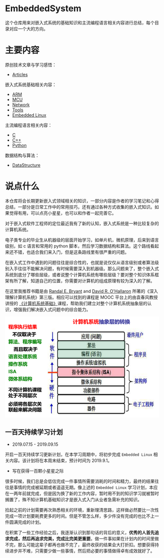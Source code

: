 # EmbeddedSystem

这个仓库用来对嵌入式系统的基础知识和主流编程语言相关内容进行总结，每个目录对应一个大的方向。

# 主要内容

原创技术文章与学习感悟：

- [Articles](Articles/)

嵌入式系统基础相关内容：

- [ARM](Arm/)
- [MCU](MCU/) 
- [Network](Network/)
- [Tools](Tools/) 
- [Embedded Linux](Linux/)

主流编程语言相关内容：

- [C](C/)
- [C++](C++/)
- [Python](Python/)

数据结构与算法：

- [DataStructure](DataStructure/)

# 说点什么

本仓库将会长期更新嵌入式领域相关的知识，一部分内容是作者的学习笔记和心得总结，一部分是日常工作中的常用技巧，还有通过各种方式收集的嵌入式知识。如果觉得有用，可以点亮小星星，也可以和作者一起完善它。

对于嵌入式软件工程师的定位最近我有了新的认知，嵌入式系统是一种比较复杂的计算机系统。

电子类专业的毕业生从机器级的层面开始学习，如单片机，微机原理，后来到语言级别，如 c 语言和常用的 python 脚本，然后学习数据结构和算法。这个路线看起来还不错，也适合我们来入门，但是这条路线里有很严重的问题。

在嵌入式工作中遇到的问题往往是综合性的，也就是说仅仅从语言级别或者算法级别入手往往不能解决问题，有时候需要深入到机器级。那么问题来了，整个嵌入式系统到底分了哪些层级，或者说整个计算机系统有哪些层级？要对整个知识体系框架有所了解，知道自己的位置，你需要对计算机的组成原理有较为深入的了解。

在这里我推荐书籍是由 [Randal E. Bryant](http://www.cs.cmu.edu/~bryant) and [David R. O'Hallaron](http://www.cs.cmu.edu/~droh) 所著的《深入理解计算机系统》第三版。相应可以找到的课程是 MOOC 平台上的由袁春风教授讲授的 [《计算机系统基础》](https://www.icourse163.org/course/NJU-1001625001)课程，帮助我们建立对整个计算机系统抽象层的认识，增强我们解决嵌入式问题中的综合能力。

![1538010353621](assets/1538010353621.png)

## 一百天持续学习计划

- 2019.07.15 - 2019.09.15

开启一百天持续学习更新计划，在本学习周期中，将初步完成 `Embedded Linux`  相关内容。该计划将在本周末结束，预计时间为 2019.9.1。

- 写在获得一百颗小星星之际

很多时候，我们总是会低估完成一件事情所需要消耗的时间和精力，最终的结果往往是事情的完成被延期或者遥遥无期。像上述的 `Embedded Linux` 学习计划，本应在一两年前就完成，但是因为换了新的工作内容，暂时用不到的知识学习就被暂时搁置了，殊不知计算机基础知识才是嵌入式入门从业者急需补充的知识。

捡起之前的计划需要再次熟悉相关的环境，重新理清思路，这样做必然要比一次性完成一项计划要耗费更多的时间。但是不管怎么样，多少件没有完成的也比不上一件圆满完成的计划。

在积累了一些工作经验之后，我逐渐认识到那句话的背后的意义，**优秀的人首先追求完成，然后再追求完美，完成比完美更重要**。做一件事如果在计划内的时间里做不完，那么可能这辈子都再也做不完了，最终收获的结果会大打折扣。想要获得持续进步并不难，只需要少做一些事情，然后把必要的事情做得卓有成效就好了。

